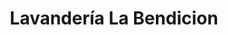 ---
title: "Lavandería La Bendicion"
url: /middle-river/lavanderia-la-bendicion/
shop: Wäscherei
---